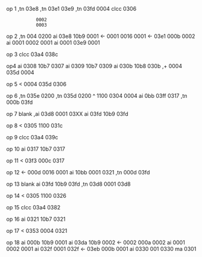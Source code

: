 op 1
,tn  03e8
,tn  03e1 03e9
,tn  03fd 0004
clcc 0306

               0002
               0003
op 2
,tn  004 0200
ai   03e8 10b9 0001
<-   0001 0016 0001
<-   03e1 000b 0002
ai   0001 0002 0001
ai   0001 03e9 0001

op 3
clcc 03a4 038c

op4
ai   0308 10b7 0307
ai   0309 10b7 0309
ai   030b 10b8 030b
,+   0004 035d 0004

op 5
<    0004 035d 0306

op 6
,tn  035e 0200
,tn  035d 0200
^ 	 1100 0304 0004
ai 	 0bb 03ff 0317 
,tn  000b 03fd

op 7
blank
,ai  03d8 0001 03XX
ai 	 03fd 10b9 03fd

op 8
< 	 0305 1100 031c

op 9
clcc 03a4 039c

op 10
ai 	 0317 10b7 0317

op 11
< 	 03f3 000c 0317

op 12
<- 	 000d 0016 0001
ai 	 10bb 0001 0321
,tn  000d 03fd

op 13
blank
ai   03fd 10b9 03fd
,tn  03d8 0001 03d8

op 14
< 	 0305 1100 0326

op 15
clcc 03a4 0382

op 16
ai   0321 10b7 0321

op 17
<    0353 0004 0321 

op 18
ai   000b 10b9 0001
ai   03da 10b9 0002
<-   0002 000a 0002
ai   0001 0002 0001
ai   032f 0001 032f
<-   03eb 000b 0001
ai   0330 001 0330 
ma   0301